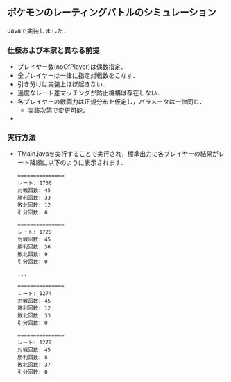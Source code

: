 ## ポケモンのレーティングバトルのシミュレーション

Javaで実装しました．

### 仕様および本家と異なる前提
+ プレイヤー数(noOfPlayer)は偶数指定．
+ 全プレイヤーは一律に指定対戦数をこなす．
+ 引き分けは実装上ほぼ起きない．
+ 過度なレート差マッチングが防止機構は存在しない．
+ 各プレイヤーの戦闘力は正規分布を仮定し，パラメータは一律同じ．
  + 実装次第で変更可能．
+

### 実行方法
+ TMain.javaを実行することで実行され，標準出力に各プレイヤーの結果がレート降順に以下のように表示されます．

      ===============
      レート: 1736
      対戦回数: 45
      勝利回数: 33
      敗北回数: 12
      引分回数: 0

      ===============
      レート: 1729
      対戦回数: 45
      勝利回数: 36
      敗北回数: 9
      引分回数: 0

      ...

      ===============
      レート: 1274
      対戦回数: 45
      勝利回数: 12
      敗北回数: 33
      引分回数: 0

      ===============
      レート: 1272
      対戦回数: 45
      勝利回数: 8
      敗北回数: 37
      引分回数: 0
